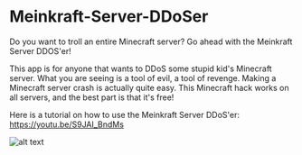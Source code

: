 # Meinkraft-Server-DDoSer
Do you want to troll an entire Minecraft server? Go ahead with the Meinkraft Server DDOS'er!

This app is for anyone that wants to DDoS some stupid kid's Minecraft server.  What you are seeing is a tool of evil, a tool of revenge.  Making a Minecraft server crash is actually quite easy. This Minecraft hack works on all servers, and the best part is that it's free!

Here is a tutorial on how to use the Meinkraft Server DDoS'er: https://youtu.be/S9JAI_BndMs

![alt text](https://raw.githubusercontent.com/Lusin333/Meinkraft-Server-DDoSer/master/Meinkraft%20Server%20DDOS'er%20Icon%20-%20Lusin.png)
